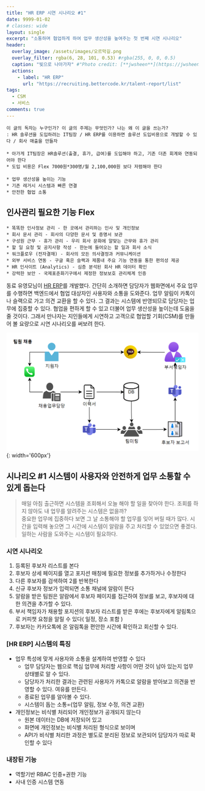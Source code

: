 ```yaml
---
title: "HR ERP 시연 시나리오 #1"
date: 9999-01-02
# classes: wide
layout: single
excerpt: "소통하며 협업하게 하여 업무 생산성을 높여주는 첫 번째 시연 시나리오"
header:
  overlay_image: /assets/images/오르막길.png
  overlay_filter: rgba(6, 28, 101, 0.53) #rgba(255, 0, 0, 0.5)
  caption: "빛으로 나아가자" #"Photo credit: [**jwsheen**](https://jwsheen.github.io)"
  actions:
    - label: "HR ERP"
      url: "https://recruiting.bettercode.kr/talent-report/list"
tags: 
  - CSM
  - 서비스
comments: true
---
```



```
이 글의 독자는 누구인가? 이 글의 주제는 무엇인가? 나는 왜 이 글을 쓰는가?
: HR 솔루션을 도입하려는 IT팀장 / HR ERP를 이용하면 솔루션 도입비용으로 개발할 수 있다 / 회사 매출을 만들자

* 아가게 IT팀장은 HR솔루션(출결, 휴가, 급여)를 도입해야 하고, 기존 더존 회계와 연동되어야 한다 
* 도입 비용은 Flex 7000원*300명/월 2,100,000원 보다 저렴해야 한다

* 업무 생산성을 높이는 기능
* 기존 레거시 시스템과 빠른 연결
* 안전한 협업 소통
```

## 인사관리 필요한 기능 Flex
```
* 똑똑한 인사정보 관리 - 한 곳에서 관리하는 인사 및 개인정보
* 회사 문서 관리 - 회사의 다양한 문서 및 증명서 보관
* 구성원 근무 · 휴가 관리 - 우리 회사 문화에 알맞는 근무와 휴가 관리
* 할 일 요청 및 공지사항 작성 - 한눈에 들어오는 할 일과 회사 소식
* 워크플로우 (전자결재) - 회사의 모든 의사결정과 커뮤니케이션
* 외부 서비스 연동 - 구글 혹은 슬랙과 제품내 주요 기능 연동을 통한 편의성 제공
* HR 인사이트 (Analytics) - 심층 분석된 회사 HR 데이터 확인
* 강력한 보안 - 국제표준화기구에서 제정한 정보보호 관리체계 인증
```

동료 유영모님이 [HR ERP](https://recruiting.bettercode.kr)를 개발했다. 간단히 소개하면 담당자가 웹화면에서 주요 업무를 수행하면 백엔드에서 협업 대상자인 사용자와 소통을 도와준다. 업무 알림이 카톡이나 슬랙으로 가고 의견 교환을 할 수 있다. 그 결과는 시스템에 반영되므로 담당자는 업무에 집중할 수 있다. 협업을 편하게 할 수 있고 더불어 업무 생산성을 높이는데 도움을 줄 것이다. 그래서 만나자는 지인들에게 시연하고 고객으로 협업할 기회(CSM)를 만들어 볼 요량으로 시연 시나리오를 써보려 한다.


![채용팀](/assets/images/팀원-채용-시나리오.png){: width='600px'}

## 시나리오 #1 시스템이 사용자와 안전하게 업무 소통할 수 있게 돕는다

> 매일 아침 출근하면 시스템을 조회해서 오늘 해야 할 일을 찾아야 한다. 조회를 하지 않아도 내 업무를 알려주는 시스템은 없을까?  
> 중요한 업무에 집중하다 보면 그 날 소통해야 할 업무를 잊어 버릴 때가 많다. 시간을 입력해 놓으면 그 시간에 시스템이 알람을 주고  처리할 수 있었으면 좋겠다. 일하는 사람을 도와주는 시스템이 필요하다.

### 시연 시나리오
1. 등록된 후보자 리스트를 본다
2. 후보자 상세 페이지를 열고 포지션 매칭에 필요한 정보를 추가하거나 수정한다
3. 다른 후보자를 검색하여 2를 반복한다
4. 신규 후보자 정보가 입력되면 소통 채널에 알람이 뜬다
5. 알람을 받은 팀원은 알람에서 후보자 페이지를 접근하여 정보를 보고, 후보자에 대한 의견을 추가할 수 있다.
6. 부서 책임자가 채용할 포지션의 후보자 리스트를 받은 후에는 후보자에게 알림톡으로 커피챗 요청을 알릴 수 있다( 일정, 장소 포함 ) 
7. 후보자는 카카오톡에 온 알림톡을 편안한 시간에 확인하고 회신할 수 있다.

### [HR ERP] 시스템의 특징
* 업무 특성에 맞게 사용자와 소통을 설계하여 반영할 수 있다
  * 업무 담당자는 웹으로 핵심 업무에 처리할 사항이 어떤 것이 남아 있는지 업무 상태별로 알 수 있다.
  * 담당자가 처리한 결과는 관련된 사용자가 카톡으로 알람을 받아보고 의견을 반영할 수 있다. 여유를 만든다.
  * 종료된 업무를 알아볼 수 있다. 
  * 시스템이 돕는 소통={업무 알림, 정보 수정, 의견 교환} 
* 개인정보는 비식별 처리되어 개인정보가 공개되지 않는다
  * 원본 데이터는 DB에 저장되어 있고
  * 화면에 개인정보는 비식별 처리된 형식으로 보이며
  * API가 비식별 처리한 과정은 별도로 분리된 정보로 보관되어 담당자가 따로 확인할 수 있다

### 내장된 기능
* 역할기반 RBAC 인증+권한 기능
* 사내 인증 시스템 연동
